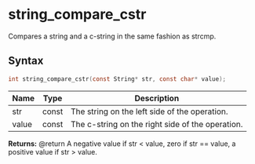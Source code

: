# string_compare_cstr

Compares a string and a c-string in the same fashion as strcmp.

## Syntax

```c
int string_compare_cstr(const String* str, const char* value);
```

| Name | Type | Description |
| --- | --- | --- |
| str | const | The string on the left side of the operation. |
| value | const | The c-string on the right side of the operation. |

**Returns:** @return A negative value if str < value, zero if str == value, a positive value if str > value.


